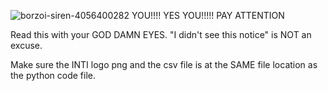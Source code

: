 ![borzoi-siren-4056400282](https://github.com/user-attachments/assets/9282b48f-e6be-4fe0-934d-2b0546a29c38)
YOU!!!! YES YOU!!!!! PAY ATTENTION

Read this with your GOD DAMN EYES. "I didn't see this notice" is NOT an excuse.

Make sure the INTI logo png and the csv file is at the SAME file location as the python code file. 
